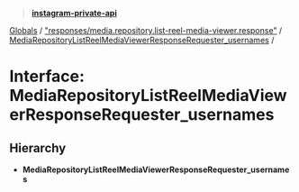 > **[instagram-private-api](../README.md)**

[Globals](../globals.md) / ["responses/media.repository.list-reel-media-viewer.response"](../modules/_responses_media_repository_list_reel_media_viewer_response_.md) / [MediaRepositoryListReelMediaViewerResponseRequester_usernames](_responses_media_repository_list_reel_media_viewer_response_.mediarepositorylistreelmediaviewerresponserequester_usernames.md) /

# Interface: MediaRepositoryListReelMediaViewerResponseRequester_usernames

## Hierarchy

* **MediaRepositoryListReelMediaViewerResponseRequester_usernames**
